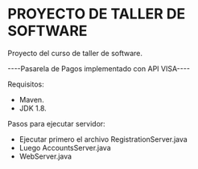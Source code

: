 # PROYECTO DE TALLER DE SOFTWARE

Proyecto del curso de taller de software.

----Pasarela de Pagos implementado con API VISA----

Requisitos:
- Maven.
- JDK 1.8.


Pasos para ejecutar servidor:
- Ejecutar primero el archivo RegistrationServer.java
- Luego AccountsServer.java
- WebServer.java

